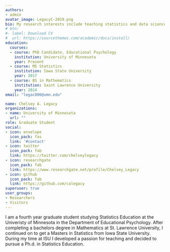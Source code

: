 ```yaml
---
authors:
- admin
avatar_image: LegacyC-2019.png
bio: My research interests include teaching statistics and data science.
# btn:
#- label: Download CV
#  url: https://sourcethemes.com/academic/docs/install/
education:
  courses:
  - course: PhD Candidate, Educational Psychology
    institution: University of Minnesota
    year: Present
  - course: MS Statistics
    institution: Iowa State University
    year: 2017
  - course: BS in Mathematics
    institution: Saint Lawrence University
    year: 2014
email: "legac006@umn.edu"

name: Chelsey A. Legacy
organizations:
- name: University of Minnesota
  url: ""
role: Graduate Student
social:
- icon: envelope
  icon_pack: fas
  link: '#contact'
- icon: twitter
  icon_pack: fab
  link: https://twitter.com/chelseylegacy
- icon: researchgate
  icon_pack: fab
  link: https://www.researchgate.net/profile/Chelsey_Legacy
- icon: github
  icon_pack: fab
  link: https://github.com/calegacy
superuser: true
user_groups:
- Researchers
- Visitors
---
```


I am a fourth year graduate student studying Statistics Education at the Univeristy of Minnesota in the Department of Educational Psychology. After completing a bachelors degree in Mathematics at St. Lawrence University, I continued on to get a Masters in Statistics from Iowa State University. During my time at ISU I developed a passion for teaching and decided to pursue a Ph.d. in Statistics Education. 

